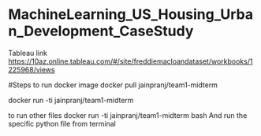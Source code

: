 # MachineLearning_US_Housing_Urban_Development_CaseStudy

Tableau link
https://10az.online.tableau.com/#/site/freddiemacloandataset/workbooks/1225968/views


#Steps to run docker image
docker pull jainpranj/team1-midterm

docker run -ti jainpranj/team1-midterm 

to run other files
docker run -ti jainpranj/team1-midterm bash
And run the specific python file from terminal
